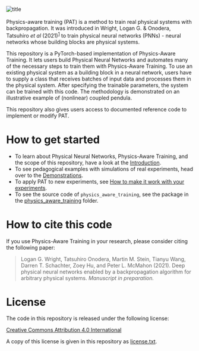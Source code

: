
![title](https://user-images.githubusercontent.com/35846424/115941468-740aef00-a473-11eb-9440-7d086786de35.png)
<br/><br/>
Physics-aware training (PAT) is a method to train real physical systems with backpropagation. It was introduced in Wright, Logan G. & Onodera, Tatsuhiro *et al* (2021)<sup>[1](#how-to-cite-this-code)</sup> to train physical neural networks (PNNs) - neural networks whose building blocks are physical systems.

This repository is a PyTorch-based implementation of Physics-Aware Training. It lets users build Physical Neural Networks and automates many of the necessary steps to train them with Physics-Aware Training. To use an existing physical system as a building block in a neural network, users have to supply a class that receives batches of input data and processes them in the physical system. After specifying the trainable parameters, the system can be trained with this code. The methodology is demonstrated on an illustrative example of (nonlinear) coupled pendula. 

This repository also gives users access to documented reference code to implement or modify PAT.

# How to get started

- To learn about Physical Neural Networks, Physics-Aware Training, and the scope of this repository, have a look at the [Introduction](https://github.com/mcmahon-lab/Physics-Aware-Training/tree/main/docs/introduction.md).
- To see pedagogical examples with simulations of real experiments, head over to the [Demonstrations](https://github.com/mcmahon-lab/Physics-Aware-Training/tree/main/examples/README.md).
- To apply PAT to new experiments, see [How to make it work with your experiments](https://github.com/mcmahon-lab/Physics-Aware-Training/tree/main/docs/how_to_create_own_exp.md).
- To see the source code of `physics_aware_training`, see the package in the [physics_aware_training](https://github.com/mcmahon-lab/Physics-Aware-Training/tree/main/physics_aware_training) folder.


# How to cite this code

If you use Physics-Aware Training in your research, please consider citing the following paper:

>Logan G. Wright, Tatsuhiro Onodera, Martin M. Stein, Tianyu Wang, Darren T. Schachter, Zoey Hu, and Peter L. McMahon (2021). Deep physical neural networks enabled by a backpropagation algorithm for arbitrary physical systems. *Manuscript in preparation.*

# License

The code in this repository is released under the following license:

[Creative Commons Attribution 4.0 International](https://creativecommons.org/licenses/by/4.0/)

A copy of this license is given in this repository as [license.txt](https://github.com/mcmahon-lab/Physics-Aware-Training/blob/main/license.txt).
